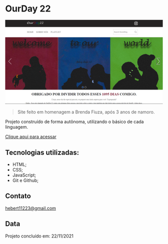 # OurDay 22

![PREVIEW](./.github/preview.png)

> Site feito em homenagem a Brenda Fiuza, após 3 anos de namoro.

Projeto construído de forma autônoma, utilizando o básico de cada linguagem.

[Clique aqui para acessar](https://herbertribeiro19.github.io/site-aniversario/)

## Tecnologias utilizadas:
- HTML;
- CSS;
- JavaScript;
- Git e Github;

## Contato
hebert11223@gmail.com

## Data
Projeto concluído em: 22/11/2021